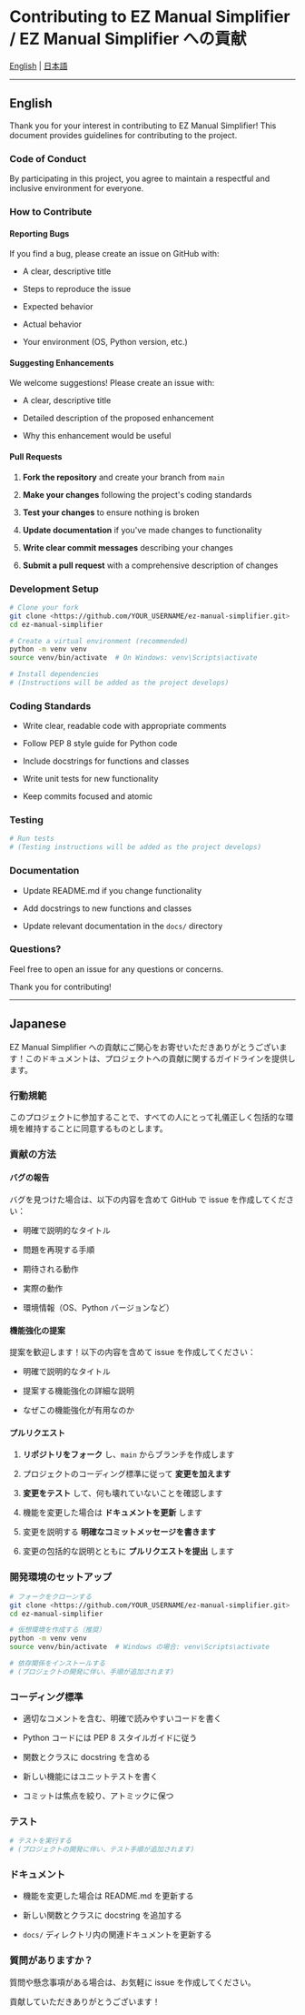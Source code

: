 # Contributing to EZ Manual Simplifier / EZ Manual Simplifier への貢献

[English](#english) | [日本語](#japanese)

---

## English

Thank you for your interest in contributing to EZ Manual Simplifier! This document provides guidelines for contributing to the project.

### Code of Conduct

By participating in this project, you agree to maintain a respectful and inclusive environment for everyone.

### How to Contribute

#### Reporting Bugs

If you find a bug, please create an issue on GitHub with:

- A clear, descriptive title

- Steps to reproduce the issue

- Expected behavior

- Actual behavior

- Your environment (OS, Python version, etc.)

#### Suggesting Enhancements

We welcome suggestions! Please create an issue with:

- A clear, descriptive title

- Detailed description of the proposed enhancement

- Why this enhancement would be useful

#### Pull Requests

1. **Fork the repository** and create your branch from `main`

2. **Make your changes** following the project's coding standards

3. **Test your changes** to ensure nothing is broken

4. **Update documentation** if you've made changes to functionality

5. **Write clear commit messages** describing your changes

6. **Submit a pull request** with a comprehensive description of changes

### Development Setup

```bash
# Clone your fork
git clone <https://github.com/YOUR_USERNAME/ez-manual-simplifier.git>
cd ez-manual-simplifier

# Create a virtual environment (recommended)
python -m venv venv
source venv/bin/activate  # On Windows: venv\Scripts\activate

# Install dependencies
# (Instructions will be added as the project develops)
```

### Coding Standards

- Write clear, readable code with appropriate comments

- Follow PEP 8 style guide for Python code

- Include docstrings for functions and classes

- Write unit tests for new functionality

- Keep commits focused and atomic

### Testing

```bash
# Run tests
# (Testing instructions will be added as the project develops)
```

### Documentation

- Update README.md if you change functionality

- Add docstrings to new functions and classes

- Update relevant documentation in the `docs/` directory

### Questions?

Feel free to open an issue for any questions or concerns.

Thank you for contributing!

---

## Japanese

EZ Manual Simplifier への貢献にご関心をお寄せいただきありがとうございます！このドキュメントは、プロジェクトへの貢献に関するガイドラインを提供します。

### 行動規範

このプロジェクトに参加することで、すべての人にとって礼儀正しく包括的な環境を維持することに同意するものとします。

### 貢献の方法

#### バグの報告

バグを見つけた場合は、以下の内容を含めて GitHub で issue を作成してください：

- 明確で説明的なタイトル

- 問題を再現する手順

- 期待される動作

- 実際の動作

- 環境情報（OS、Python バージョンなど）

#### 機能強化の提案

提案を歓迎します！以下の内容を含めて issue を作成してください：

- 明確で説明的なタイトル

- 提案する機能強化の詳細な説明

- なぜこの機能強化が有用なのか

#### プルリクエスト

1. **リポジトリをフォーク** し、`main` からブランチを作成します

2. プロジェクトのコーディング標準に従って **変更を加えます**

3. **変更をテスト** して、何も壊れていないことを確認します

4. 機能を変更した場合は **ドキュメントを更新** します

5. 変更を説明する **明確なコミットメッセージを書きます**

6. 変更の包括的な説明とともに **プルリクエストを提出** します

### 開発環境のセットアップ

```bash
# フォークをクローンする
git clone <https://github.com/YOUR_USERNAME/ez-manual-simplifier.git>
cd ez-manual-simplifier

# 仮想環境を作成する（推奨）
python -m venv venv
source venv/bin/activate  # Windows の場合: venv\Scripts\activate

# 依存関係をインストールする
# (プロジェクトの開発に伴い、手順が追加されます)
```

### コーディング標準

- 適切なコメントを含む、明確で読みやすいコードを書く

- Python コードには PEP 8 スタイルガイドに従う

- 関数とクラスに docstring を含める

- 新しい機能にはユニットテストを書く

- コミットは焦点を絞り、アトミックに保つ

### テスト

```bash
# テストを実行する
# (プロジェクトの開発に伴い、テスト手順が追加されます)
```

### ドキュメント

- 機能を変更した場合は README.md を更新する

- 新しい関数とクラスに docstring を追加する

- `docs/` ディレクトリ内の関連ドキュメントを更新する

### 質問がありますか？

質問や懸念事項がある場合は、お気軽に issue を作成してください。

貢献していただきありがとうございます！
